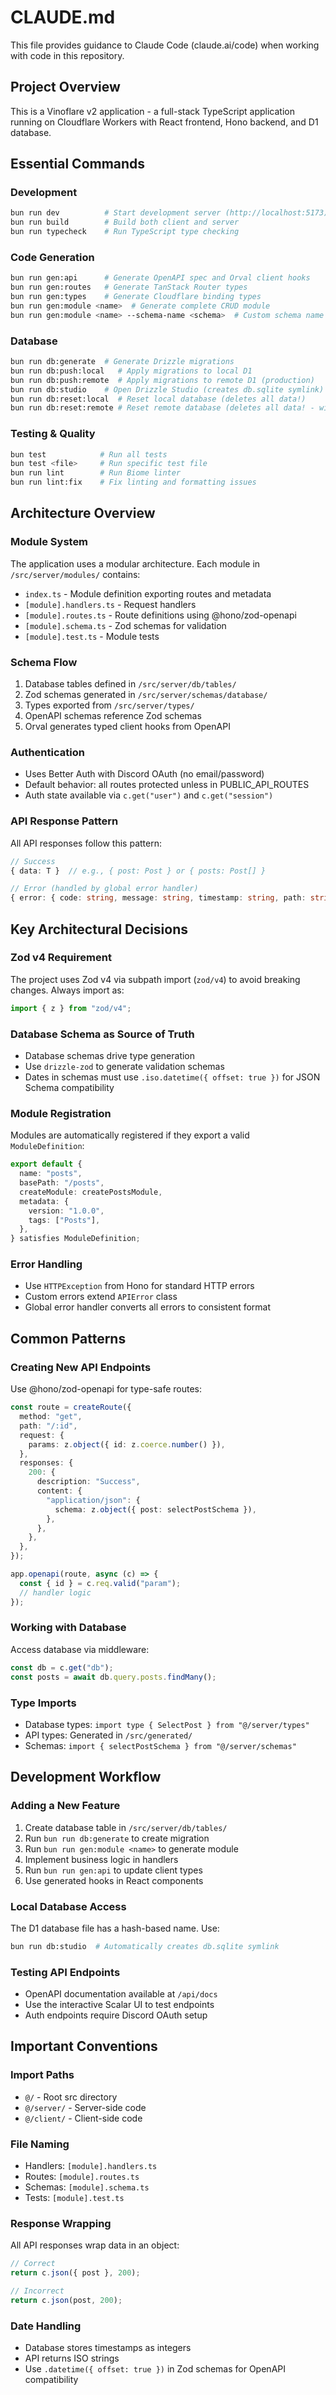 # CLAUDE.md

This file provides guidance to Claude Code (claude.ai/code) when working with code in this repository.

## Project Overview

This is a Vinoflare v2 application - a full-stack TypeScript application running on Cloudflare Workers with React frontend, Hono backend, and D1 database.

## Essential Commands

### Development
```bash
bun run dev          # Start development server (http://localhost:5173)
bun run build        # Build both client and server
bun run typecheck    # Run TypeScript type checking
```

### Code Generation
```bash
bun run gen:api      # Generate OpenAPI spec and Orval client hooks
bun run gen:routes   # Generate TanStack Router types
bun run gen:types    # Generate Cloudflare binding types
bun run gen:module <name>  # Generate complete CRUD module
bun run gen:module <name> --schema-name <schema>  # Custom schema name
```

### Database
```bash
bun run db:generate  # Generate Drizzle migrations
bun run db:push:local   # Apply migrations to local D1
bun run db:push:remote  # Apply migrations to remote D1 (production)
bun run db:studio    # Open Drizzle Studio (creates db.sqlite symlink)
bun run db:reset:local  # Reset local database (deletes all data!)
bun run db:reset:remote # Reset remote database (deletes all data! - with warning)
```

### Testing & Quality
```bash
bun test            # Run all tests
bun test <file>     # Run specific test file
bun run lint        # Run Biome linter
bun run lint:fix    # Fix linting and formatting issues
```

## Architecture Overview

### Module System
The application uses a modular architecture. Each module in `/src/server/modules/` contains:
- `index.ts` - Module definition exporting routes and metadata
- `[module].handlers.ts` - Request handlers
- `[module].routes.ts` - Route definitions using @hono/zod-openapi
- `[module].schema.ts` - Zod schemas for validation
- `[module].test.ts` - Module tests

### Schema Flow
1. Database tables defined in `/src/server/db/tables/`
2. Zod schemas generated in `/src/server/schemas/database/`
3. Types exported from `/src/server/types/`
4. OpenAPI schemas reference Zod schemas
5. Orval generates typed client hooks from OpenAPI

### Authentication
- Uses Better Auth with Discord OAuth (no email/password)
- Default behavior: all routes protected unless in PUBLIC_API_ROUTES
- Auth state available via `c.get("user")` and `c.get("session")`

### API Response Pattern
All API responses follow this pattern:
```typescript
// Success
{ data: T }  // e.g., { post: Post } or { posts: Post[] }

// Error (handled by global error handler)
{ error: { code: string, message: string, timestamp: string, path: string } }
```

## Key Architectural Decisions

### Zod v4 Requirement
The project uses Zod v4 via subpath import (`zod/v4`) to avoid breaking changes. Always import as:
```typescript
import { z } from "zod/v4";
```

### Database Schema as Source of Truth
- Database schemas drive type generation
- Use `drizzle-zod` to generate validation schemas
- Dates in schemas must use `.iso.datetime({ offset: true })` for JSON Schema compatibility

### Module Registration
Modules are automatically registered if they export a valid `ModuleDefinition`:
```typescript
export default {
  name: "posts",
  basePath: "/posts",
  createModule: createPostsModule,
  metadata: {
    version: "1.0.0",
    tags: ["Posts"],
  },
} satisfies ModuleDefinition;
```

### Error Handling
- Use `HTTPException` from Hono for standard HTTP errors
- Custom errors extend `APIError` class
- Global error handler converts all errors to consistent format

## Common Patterns

### Creating New API Endpoints
Use @hono/zod-openapi for type-safe routes:
```typescript
const route = createRoute({
  method: "get",
  path: "/:id",
  request: {
    params: z.object({ id: z.coerce.number() }),
  },
  responses: {
    200: {
      description: "Success",
      content: {
        "application/json": {
          schema: z.object({ post: selectPostSchema }),
        },
      },
    },
  },
});

app.openapi(route, async (c) => {
  const { id } = c.req.valid("param");
  // handler logic
});
```

### Working with Database
Access database via middleware:
```typescript
const db = c.get("db");
const posts = await db.query.posts.findMany();
```

### Type Imports
- Database types: `import type { SelectPost } from "@/server/types"`
- API types: Generated in `/src/generated/`
- Schemas: `import { selectPostSchema } from "@/server/schemas"`

## Development Workflow

### Adding a New Feature
1. Create database table in `/src/server/db/tables/`
2. Run `bun run db:generate` to create migration
3. Run `bun run gen:module <name>` to generate module
4. Implement business logic in handlers
5. Run `bun run gen:api` to update client types
6. Use generated hooks in React components

### Local Database Access
The D1 database file has a hash-based name. Use:
```bash
bun run db:studio  # Automatically creates db.sqlite symlink
```

### Testing API Endpoints
- OpenAPI documentation available at `/api/docs`
- Use the interactive Scalar UI to test endpoints
- Auth endpoints require Discord OAuth setup

## Important Conventions

### Import Paths
- `@/` - Root src directory
- `@/server/` - Server-side code
- `@/client/` - Client-side code

### File Naming
- Handlers: `[module].handlers.ts`
- Routes: `[module].routes.ts`
- Schemas: `[module].schema.ts`
- Tests: `[module].test.ts`

### Response Wrapping
All API responses wrap data in an object:
```typescript
// Correct
return c.json({ post }, 200);

// Incorrect
return c.json(post, 200);
```

### Date Handling
- Database stores timestamps as integers
- API returns ISO strings
- Use `.datetime({ offset: true })` in Zod schemas for OpenAPI compatibility
